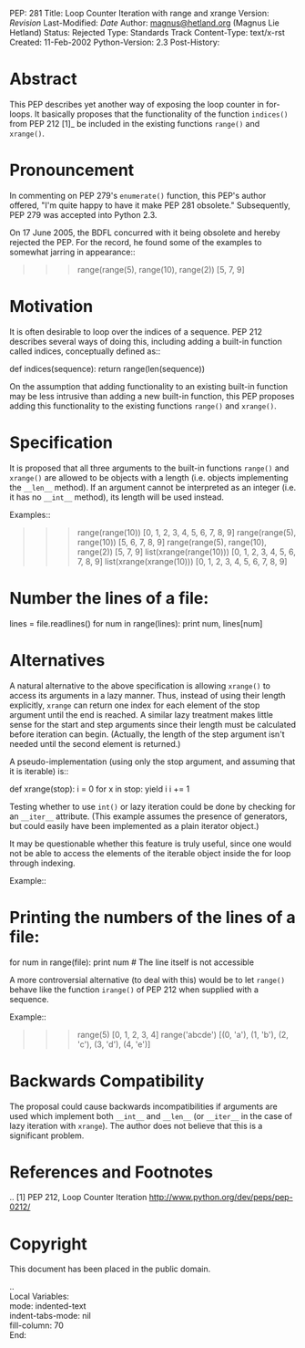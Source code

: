 PEP: 281
Title: Loop Counter Iteration with range and xrange
Version: $Revision$
Last-Modified: $Date$
Author: magnus@hetland.org (Magnus Lie Hetland)
Status: Rejected
Type: Standards Track
Content-Type: text/x-rst
Created: 11-Feb-2002
Python-Version: 2.3
Post-History:


Abstract
========

This PEP describes yet another way of exposing the loop counter in
for-loops. It basically proposes that the functionality of the
function ``indices()`` from PEP 212 [1]_ be included in the existing
functions ``range()`` and ``xrange()``.


Pronouncement
=============

In commenting on PEP 279's ``enumerate()`` function, this PEP's author
offered, "I'm quite happy to have it make PEP 281 obsolete."
Subsequently, PEP 279 was accepted into Python 2.3.

On 17 June 2005, the BDFL concurred with it being obsolete and
hereby rejected the PEP.  For the record, he found some of the
examples to somewhat jarring in appearance::

   >>> range(range(5), range(10), range(2))
   [5, 7, 9]


Motivation
==========

It is often desirable to loop over the indices of a sequence.  PEP
212 describes several ways of doing this, including adding a
built-in function called indices, conceptually defined as::

   def indices(sequence):
       return range(len(sequence))

On the assumption that adding functionality to an existing built-in
function may be less intrusive than adding a new built-in function,
this PEP proposes adding this functionality to the existing
functions ``range()`` and ``xrange()``.


Specification
=============

It is proposed that all three arguments to the built-in functions
``range()`` and ``xrange()`` are allowed to be objects with a length
(i.e. objects implementing the ``__len__`` method).  If an argument
cannot be interpreted as an integer (i.e. it has no ``__int__``
method), its length will be used instead.

Examples::

   >>> range(range(10))
   [0, 1, 2, 3, 4, 5, 6, 7, 8, 9]
   >>> range(range(5), range(10))
   [5, 6, 7, 8, 9]
   >>> range(range(5), range(10), range(2))
   [5, 7, 9]
   >>> list(xrange(range(10)))
   [0, 1, 2, 3, 4, 5, 6, 7, 8, 9]
   >>> list(xrange(xrange(10)))
   [0, 1, 2, 3, 4, 5, 6, 7, 8, 9]

   # Number the lines of a file:
   lines = file.readlines()
   for num in range(lines):
       print num, lines[num]


Alternatives
============

A natural alternative to the above specification is allowing
``xrange()`` to access its arguments in a lazy manner.  Thus, instead
of using their length explicitly, ``xrange`` can return one index for
each element of the stop argument until the end is reached.  A
similar lazy treatment makes little sense for the start and step
arguments since their length must be calculated before iteration
can begin.  (Actually, the length of the step argument isn't needed
until the second element is returned.)

A pseudo-implementation (using only the stop argument, and assuming
that it is iterable) is::

   def xrange(stop):
       i = 0
       for x in stop:
           yield i
           i += 1

Testing whether to use ``int()`` or lazy iteration could be done by
checking for an ``__iter__`` attribute.  (This example assumes the
presence of generators, but could easily have been implemented as a
plain iterator object.)

It may be questionable whether this feature is truly useful, since
one would not be able to access the elements of the iterable object
inside the for loop through indexing.

Example::

   # Printing the numbers of the lines of a file:
   for num in range(file):
       print num # The line itself is not accessible

A more controversial alternative (to deal with this) would be to
let ``range()`` behave like the function ``irange()`` of PEP 212 when
supplied with a sequence.

Example::

   >>> range(5)
   [0, 1, 2, 3, 4]
   >>> range('abcde')
   [(0, 'a'), (1, 'b'), (2, 'c'), (3, 'd'), (4, 'e')]


Backwards Compatibility
=======================

The proposal could cause backwards incompatibilities if arguments
are used which implement both ``__int__`` and ``__len__`` (or ``__iter__`` in
the case of lazy iteration with ``xrange``).  The author does not
believe that this is a significant problem.


References and Footnotes
========================

.. [1] PEP 212, Loop Counter Iteration
       http://www.python.org/dev/peps/pep-0212/


Copyright
=========

This document has been placed in the public domain.



..  
  Local Variables:  
  mode: indented-text  
  indent-tabs-mode: nil  
  fill-column: 70  
  End:  
